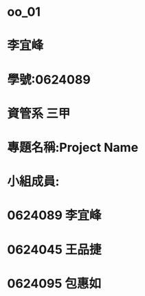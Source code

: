 # oo_01
# 李宜峰
# 學號:0624089
# 資管系 三甲
# 專題名稱:Project Name
# 小組成員:
# 0624089 李宜峰
# 0624045 王品捷
# 0624095 包惠如
